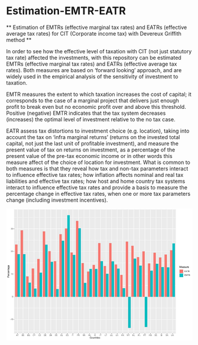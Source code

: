 # Estimation-EMTR-EATR

** Estimation of  EMTRs (effective marginal tax rates) and EATRs (effective average tax rates) for CIT (Corporate income tax) with Devereux Griffith method **

In order to see how the effective level of taxation with CIT (not just statutory tax rate) affected the investments, with this repository can be estimated EMTRs (effective marginal tax rates) and EATRs (effective average tax rates). Both measures are based on ‘forward looking’ approach, and are widely used in the empirical analysis of the sensitivity of investment to taxation.

EMTR measures the extent to which taxation increases the cost of capital; it corresponds to the case of a marginal project that delivers just enough profit to break even but no economic profit over and above this threshold. Positive (negative) EMTR indicates that the tax system decreases (increases) the optimal level of investment relative to the no tax case.

EATR assess tax distortions to investment choice (e.g. location), taking into account the tax on ‘infra marginal returns’ (returns on the invested total capital, not just the last unit of profitable investment), and measure the present value of tax on returns on investment, as a percentage of the present value of the pre-tax economic income or in other words this measure affect of the choice of location for investment. What is common to both measures is that they reveal how tax and non-tax parameters interact to influence effective tax rates; how inflation affects nominal and real tax liabilities and effective tax rates; how host and home country tax systems interact to influence effective tax rates and provide a basis to measure the percentage change in effective tax rates, when one or more tax parameters change (including investment incentives).



![Comparison](https://github.com/jordans78/Estimation-EMTR-EATR/blob/main/Python/Documentation/METR%26AETR.png)
